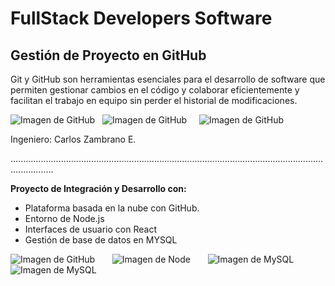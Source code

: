 <!DOCTYPE html>
<html>
<head>

</head>
<body>
<h1>FullStack Developers Software</h1>
<h2>Gestión de Proyecto en GitHub</h2>

<p>Git y GitHub son herramientas esenciales para el desarrollo de software que permiten gestionar cambios en el código y colaborar eficientemente y
 facilitan el trabajo en equipo sin perder el historial de modificaciones.</p> 

 <img src="https://github.com/user-attachments/assets/a6d89ebc-5f11-4e93-a65f-249aaa3fa0ec" alt="Imagen de GitHub"> 
 &nbsp;
 <img src="https://github.com/user-attachments/assets/85b89897-7c5e-45c9-bcff-ad41e3503202" alt="Imagen de GitHub">
&nbsp &nbsp;
 <img src="https://github.com/user-attachments/assets/d79cedad-ba1e-4ab7-8ed8-91e3a3ab5ee7" alt="Imagen de GitHub">

<p> Ingeniero: Carlos Zambrano E.</p>
.............................................................................................................................................
<p><b>Proyecto de Integración y Desarrollo con:</p></b>
<ul>
<li>Plataforma basada en la nube con GitHub.</li>
<li>Entorno de Node.js</li>
<li>Interfaces de usuario con React </li>
<li>Gestión de base de datos en MYSQL</li>
</ul>

<img src="https://github.com/user-attachments/assets/611eed9f-97e4-41f9-b72c-f69728e68811" alt="Imagen de GitHub"> 
&nbsp &nbsp &nbsp;
<img src="https://github.com/user-attachments/assets/dda30be6-9f87-4324-9059-fca54bf4fd03" alt="Imagen de Node"> 
&nbsp &nbsp &nbsp;
<img src="https://github.com/user-attachments/assets/f5d6642f-a95f-4c1e-9572-f89f63ae1a37" alt="Imagen de MySQL">
&nbsp &nbsp &nbsp;
<img src="https://github.com/user-attachments/assets/1f2eea40-4b37-4ffd-8586-9f079fa1bcd2" alt="Imagen de MySQL">

</body>
</html>

  
